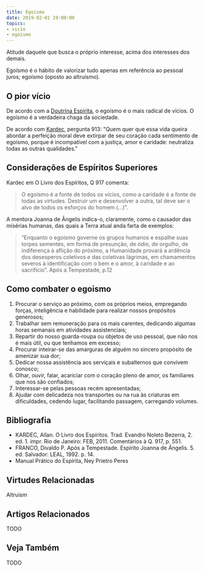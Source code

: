 ```yaml
---
title: Egoismo
date: 2019-02-01 19:00:00
topics: 
- vicio
- egoismo
---
```


Atitude daquele que busca o próprio interesse, acima dos interesses dos demais.

Egoísmo é o hábito de valorizar tudo apenas em referência ao pessoal
juros; egoísmo (oposto ao altruísmo).

## O pior vício
De acordo com a [Doutrina Espírita](/espiritismo), o egoísmo é o mais
radical de vícios. O egoísmo é a verdadeira chaga da sociedade. 

De acordo com [Kardec](/bio/allan-kardec), pergunta 913:
"Quem quer que essa vida queira abordar a perfeição moral deve extirpar de
seu coração cada sentimento de egoísmo, porque é incompatível com a justiça,
amor e caridade: neutraliza todas as outras qualidades."

## Considerações de Espíritos Superiores
Kardec em O Livro dos Espíritos, Q 917 comenta:
> O egoísmo é a fonte de todos os vícios, como a caridade é a fonte de todas as
virtudes. Destruir um e desenvolver a outra, tal deve ser o alvo de todos os
esforços do homem (...)”.

A mentora Joanna de Ângelis indica-o, claramente, como o causador das misérias
humanas, das quais a Terra atual anda farta de exemplos:

> “Enquanto o egoísmo governe os grupos humanos e espalhe suas torpes sementes, em
forma de presunção, de ódio, de orgulho, de indiferença à aflição do próximo, a
Humanidade provará a ardência dos desesperos coletivos e das coletivas lágrimas,
em chamamentos severos à identificação com o bem e o amor, à caridade e ao
sacrifício”.
> Após a Tempestade, p.12

## Como combater o egoismo
1. Procurar o serviço ao próximo, com os próprios meios, empregando forças, inteligência e habilidade para realizar nossos propósitos generosos;
2. Trabalhar sem remuneração para os mais carentes, dedicando algumas horas semanais em atividades assistenciais;
3. Repartir do nosso guarda-roupa ou objetos de uso pessoal, que não nos é mais útil, ou que tenhamos em excesso;
4. Procurar inteirar-se das amarguras de alguém no sincero propósito de amenizar sua dor;
5. Dedicar nossa assistência aos serviçais e subalternos que convivem conosco;
6. Olhar, ouvir, falar, acariciar com o coração pleno de amor, os familiares que nos são confiados;
7. Interessar-se pelas pessoas recém apresentadas;
8. Ajudar com delicadeza nos transportes ou na rua às criaturas em dificuldades, cedendo lugar, facilitando passagem, carregando volumes.

## Bibliografia
* KARDEC, Allan. O Livro dos Espíritos. Trad. Evandro Noleto Bezerra, 2. ed. 1. impr. Rio de Janeiro: FEB, 2011. Comentários à Q. 917, p. 551.
* FRANCO, Divaldo P. Após a Tempestade. Espírito Joanna de Ângelis. 5. ed. Salvador: LEAL, 1992. p. 14.
* Manual Prático do Espírita, Ney Prietro Peres

## Virtudes Relacionadas
Altruism

## Artigos Relacionados
TODO

## Veja Também
TODO
